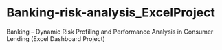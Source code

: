 # Banking-risk-analysis_ExcelProject
Banking – Dynamic Risk Profiling and Performance Analysis in Consumer Lending (Excel Dashboard Project)
